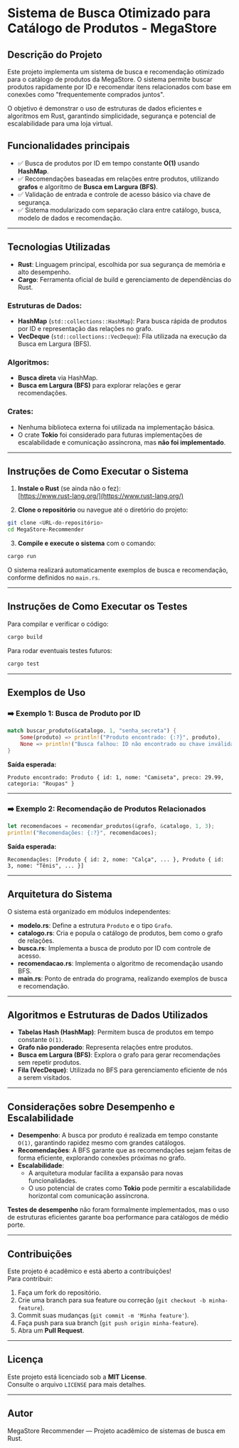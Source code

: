 
# Sistema de Busca Otimizado para Catálogo de Produtos - MegaStore

## Descrição do Projeto

Este projeto implementa um sistema de busca e recomendação otimizado para o catálogo de produtos da MegaStore. O sistema permite buscar produtos rapidamente por ID e recomendar itens relacionados com base em conexões como "frequentemente comprados juntos".  

O objetivo é demonstrar o uso de estruturas de dados eficientes e algoritmos em Rust, garantindo simplicidade, segurança e potencial de escalabilidade para uma loja virtual.

## Funcionalidades principais

- ✅ Busca de produtos por ID em tempo constante **O(1)** usando **HashMap**.
- ✅ Recomendações baseadas em relações entre produtos, utilizando **grafos** e algoritmo de **Busca em Largura (BFS)**.
- ✅ Validação de entrada e controle de acesso básico via chave de segurança.
- ✅ Sistema modularizado com separação clara entre catálogo, busca, modelo de dados e recomendação.

---

## Tecnologias Utilizadas

- **Rust**: Linguagem principal, escolhida por sua segurança de memória e alto desempenho.
- **Cargo**: Ferramenta oficial de build e gerenciamento de dependências do Rust.

### Estruturas de Dados:
- **HashMap** (`std::collections::HashMap`): Para busca rápida de produtos por ID e representação das relações no grafo.
- **VecDeque** (`std::collections::VecDeque`): Fila utilizada na execução da Busca em Largura (BFS).

### Algoritmos:
- **Busca direta** via HashMap.
- **Busca em Largura (BFS)** para explorar relações e gerar recomendações.

### Crates:
- Nenhuma biblioteca externa foi utilizada na implementação básica.
- O crate **Tokio** foi considerado para futuras implementações de escalabilidade e comunicação assíncrona, mas **não foi implementado**.

---

## Instruções de Como Executar o Sistema

1. **Instale o Rust** (se ainda não o fez):  
   [https://www.rust-lang.org/](https://www.rust-lang.org/)

2. **Clone o repositório** ou navegue até o diretório do projeto:

```bash
git clone <URL-do-repositório>
cd MegaStore-Recommender
```

3. **Compile e execute o sistema** com o comando:

```bash
cargo run
```

O sistema realizará automaticamente exemplos de busca e recomendação, conforme definidos no `main.rs`.

---

## Instruções de Como Executar os Testes  

Para compilar e verificar o código:  

```bash
cargo build
```

Para rodar eventuais testes futuros:  

```bash
cargo test
```

---

## Exemplos de Uso

### ➡️ Exemplo 1: Busca de Produto por ID

```rust
match buscar_produto(&catalogo, 1, "senha_secreta") {
    Some(produto) => println!("Produto encontrado: {:?}", produto),
    None => println!("Busca falhou: ID não encontrado ou chave inválida"),
}
```

**Saída esperada:**

```
Produto encontrado: Produto { id: 1, nome: "Camiseta", preco: 29.99, categoria: "Roupas" }
```

---

### ➡️ Exemplo 2: Recomendação de Produtos Relacionados

```rust
let recomendacoes = recomendar_produtos(&grafo, &catalogo, 1, 3);
println!("Recomendações: {:?}", recomendacoes);
```

**Saída esperada:**

```
Recomendações: [Produto { id: 2, nome: "Calça", ... }, Produto { id: 3, nome: "Tênis", ... }]
```

---

## Arquitetura do Sistema

O sistema está organizado em módulos independentes:

- **modelo.rs**: Define a estrutura `Produto` e o tipo `Grafo`.
- **catalogo.rs**: Cria e popula o catálogo de produtos, bem como o grafo de relações.
- **busca.rs**: Implementa a busca de produto por ID com controle de acesso.
- **recomendacao.rs**: Implementa o algoritmo de recomendação usando BFS.
- **main.rs**: Ponto de entrada do programa, realizando exemplos de busca e recomendação.

---

## Algoritmos e Estruturas de Dados Utilizados

- **Tabelas Hash (HashMap)**: Permitem busca de produtos em tempo constante `O(1)`.
- **Grafo não ponderado**: Representa relações entre produtos.
- **Busca em Largura (BFS)**: Explora o grafo para gerar recomendações sem repetir produtos.
- **Fila (VecDeque)**: Utilizada no BFS para gerenciamento eficiente de nós a serem visitados.

---

## Considerações sobre Desempenho e Escalabilidade

- **Desempenho**: A busca por produto é realizada em tempo constante `O(1)`, garantindo rapidez mesmo com grandes catálogos.
- **Recomendações**: A BFS garante que as recomendações sejam feitas de forma eficiente, explorando conexões próximas no grafo.
- **Escalabilidade**:  
  - A arquitetura modular facilita a expansão para novas funcionalidades.  
  - O uso potencial de crates como **Tokio** pode permitir a escalabilidade horizontal com comunicação assíncrona.  

**Testes de desempenho** não foram formalmente implementados, mas o uso de estruturas eficientes garante boa performance para catálogos de médio porte.

---

## Contribuições

Este projeto é acadêmico e está aberto a contribuições!  
Para contribuir:  

1. Faça um fork do repositório.  
2. Crie uma branch para sua feature ou correção (`git checkout -b minha-feature`).  
3. Commit suas mudanças (`git commit -m 'Minha feature'`).  
4. Faça push para sua branch (`git push origin minha-feature`).  
5. Abra um **Pull Request**.

---

## Licença

Este projeto está licenciado sob a **MIT License**.  
Consulte o arquivo `LICENSE` para mais detalhes.

---

## Autor

MegaStore Recommender — Projeto acadêmico de sistemas de busca em Rust.
